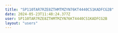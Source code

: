 ```yaml
---
title: "SP110TAR7RZE8ZTHMTMZYN76KT4440CS1KADFCG2B"
date: 2024-05-23T11:48:24.377Z
user: SP110TAR7RZE8ZTHMTMZYN76KT4440CS1KADFCG2B
layout: "users"
---
```

    